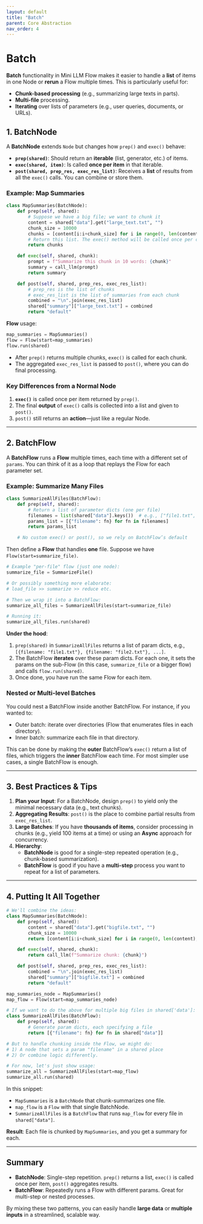 ```yaml
---
layout: default
title: "Batch"
parent: Core Abstraction
nav_order: 4
---
```


# Batch

**Batch** functionality in Mini LLM Flow makes it easier to handle a **list** of items in one Node or **rerun** a Flow multiple times. This is particularly useful for:

- **Chunk-based processing** (e.g., summarizing large texts in parts).  
- **Multi-file** processing.  
- **Iterating** over lists of parameters (e.g., user queries, documents, or URLs).

## 1. BatchNode

A **BatchNode** extends `Node` but changes how `prep()` and `exec()` behave:

- **`prep(shared)`**: Should return an **iterable** (list, generator, etc.) of items. 
- **`exec(shared, item)`**: Is called **once per item** in that iterable. 
- **`post(shared, prep_res, exec_res_list)`**: Receives a **list** of results from all the `exec()` calls. You can combine or store them.

### Example: Map Summaries

```python
class MapSummaries(BatchNode):
    def prep(self, shared):
        # Suppose we have a big file; we want to chunk it
        content = shared["data"].get("large_text.txt", "")
        chunk_size = 10000
        chunks = [content[i:i+chunk_size] for i in range(0, len(content), chunk_size)]
        # Return this list. The exec() method will be called once per chunk
        return chunks

    def exec(self, shared, chunk):
        prompt = f"Summarize this chunk in 10 words: {chunk}"
        summary = call_llm(prompt)
        return summary

    def post(self, shared, prep_res, exec_res_list):
        # prep_res is the list of chunks
        # exec_res_list is the list of summaries from each chunk
        combined = "\n".join(exec_res_list)
        shared["summary"]["large_text.txt"] = combined
        return "default"
```

**Flow** usage:
```python
map_summaries = MapSummaries()
flow = Flow(start=map_summaries)
flow.run(shared)
```

- After `prep()` returns multiple chunks, `exec()` is called for each chunk. 
- The aggregated `exec_res_list` is passed to `post()`, where you can do final processing.

### Key Differences from a Normal Node

1. **`exec()`** is called once per item returned by `prep()`.  
2. The final **output** of `exec()` calls is collected into a list and given to `post()`.  
3. `post()` still returns an **action**—just like a regular Node.

---

## 2. BatchFlow

A **BatchFlow** runs a **Flow** multiple times, each time with a different set of `params`. You can think of it as a loop that replays the Flow for each parameter set.

### Example: Summarize Many Files

```python
class SummarizeAllFiles(BatchFlow):
    def prep(self, shared):
        # Return a list of parameter dicts (one per file)
        filenames = list(shared["data"].keys())  # e.g., ["file1.txt", "file2.txt", ...]
        params_list = [{"filename": fn} for fn in filenames]
        return params_list

    # No custom exec() or post(), so we rely on BatchFlow’s default
```

Then define a **Flow** that handles **one** file. Suppose we have `Flow(start=summarize_file)`.  

```python
# Example "per-file" flow (just one node):
summarize_file = SummarizeFile()

# Or possibly something more elaborate:
# load_file >> summarize >> reduce etc.

# Then we wrap it into a BatchFlow:
summarize_all_files = SummarizeAllFiles(start=summarize_file)

# Running it:
summarize_all_files.run(shared)
```

**Under the hood**:
1. `prep(shared)` in `SummarizeAllFiles` returns a list of param dicts, e.g., `[{filename: "file1.txt"}, {filename: "file2.txt"}, ...]`.
2. The BatchFlow **iterates** over these param dicts. For each one, it sets the params on the sub-Flow (in this case, `summarize_file` or a bigger flow) and calls `flow.run(shared)`.
3. Once done, you have run the same Flow for each item.

### Nested or Multi-level Batches

You could nest a BatchFlow inside another BatchFlow. For instance, if you wanted to:

- Outer batch: iterate over directories (Flow that enumerates files in each directory).  
- Inner batch: summarize each file in that directory.

This can be done by making the **outer** BatchFlow’s `exec()` return a list of files, which triggers the **inner** BatchFlow each time. For most simpler use cases, a single BatchFlow is enough.

---

## 3. Best Practices & Tips

1. **Plan your Input**: For a BatchNode, design `prep()` to yield only the minimal necessary data (e.g., text chunks).  
2. **Aggregating Results**: `post()` is the place to combine partial results from `exec_res_list`.  
3. **Large Batches**: If you have **thousands of items**, consider processing in chunks (e.g., yield 100 items at a time) or using an **Async** approach for concurrency.  
4. **Hierarchy**:
   - **BatchNode** is good for a single-step repeated operation (e.g., chunk-based summarization).
   - **BatchFlow** is good if you have a **multi-step** process you want to repeat for a list of parameters.

---

## 4. Putting It All Together

```python
# We'll combine the ideas:
class MapSummaries(BatchNode):
    def prep(self, shared):
        content = shared["data"].get("bigfile.txt", "")
        chunk_size = 10000
        return [content[i:i+chunk_size] for i in range(0, len(content), chunk_size)]

    def exec(self, shared, chunk):
        return call_llm(f"Summarize chunk: {chunk}")

    def post(self, shared, prep_res, exec_res_list):
        combined = "\n".join(exec_res_list)
        shared["summary"]["bigfile.txt"] = combined
        return "default"

map_summaries_node = MapSummaries()
map_flow = Flow(start=map_summaries_node)

# If we want to do the above for multiple big files in shared['data']:
class SummarizeAllFiles(BatchFlow):
    def prep(self, shared):
        # Generate param dicts, each specifying a file
        return [{"filename": fn} for fn in shared["data"]]

# But to handle chunking inside the Flow, we might do:
# 1) A node that sets a param "filename" in a shared place 
# 2) Or combine logic differently.

# For now, let's just show usage:
summarize_all = SummarizeAllFiles(start=map_flow)
summarize_all.run(shared)
```

In this snippet:

- `MapSummaries` is a `BatchNode` that chunk-summarizes one file.  
- `map_flow` is a `Flow` with that single BatchNode.  
- `SummarizeAllFiles` is a `BatchFlow` that runs `map_flow` for every file in `shared["data"]`.

**Result**: Each file is chunked by `MapSummaries`, and you get a summary for each.

---

## Summary

- **BatchNode**: Single-step repetition. `prep()` returns a list, `exec()` is called once per item, `post()` aggregates results.  
- **BatchFlow**: Repeatedly runs a Flow with different params. Great for multi-step or nested processes.  

By mixing these two patterns, you can easily handle **large data** or **multiple inputs** in a streamlined, scalable way. 
